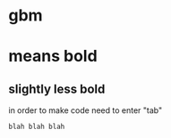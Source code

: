 # gbm
# means bold
## slightly less bold
in order to make code need to enter "tab"
    
    blah blah blah
    
  
